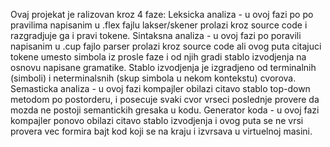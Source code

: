 Ovaj projekat je ralizovan kroz 4 faze:
Leksicka analiza - u ovoj fazi po po pravilima napisanim u .flex fajlu lakser/skener prolazi kroz source code i razgradjuje ga i pravi tokene.
Sintaksna analiza - u ovoj fazi po poravili napisanim u .cup fajlo parser prolazi kroz source code ali ovog puta citajuci tokene umesto simbola iz prosle faze i od njih gradi stablo izvodjenja na osnovu napisane gramatike.
  Stablo izvodjenja je izgradjeno od terminalnih (simboli) i neterminalsnih (skup simbola u nekom kontekstu) cvorova.
Semasticka analiza - u ovoj fazi kompajler obilazi citavo stablo top-down metodom po postorderu, i posecuje svaki cvor vrseci poslednje provere da mozda ne postoji semantickih gresaka u kodu.
Generator koda - u ovoj fazi kompajler ponovo obilazi citavo stablo izvodjenja i ovog puta se ne vrsi provera vec formira bajt kod koji se na kraju i izvrsava u virtuelnoj masini.

